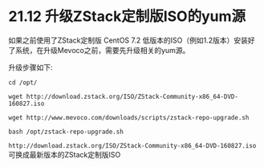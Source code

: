 # 21.12 升级ZStack定制版ISO的yum源

如果之前使用了ZStack定制版 CentOS 7.2 低版本的ISO（例如1.2版本）安装好了系统，在升级Mevoco之前，需要先升级相关的yum源。

升级步骤如下:

`cd /opt/`

`wget http://download.zstack.org/ISO/ZStack-Community-x86_64-DVD-160827.iso`

`wget http://www.mevoco.com/downloads/scripts/zstack-repo-upgrade.sh`

`bash /opt/zstack-repo-upgrade.sh`

`http://download.zstack.org/ISO/ZStack-Community-x86_64-DVD-160827.iso`可换成最新版本的ZStack定制版ISO



